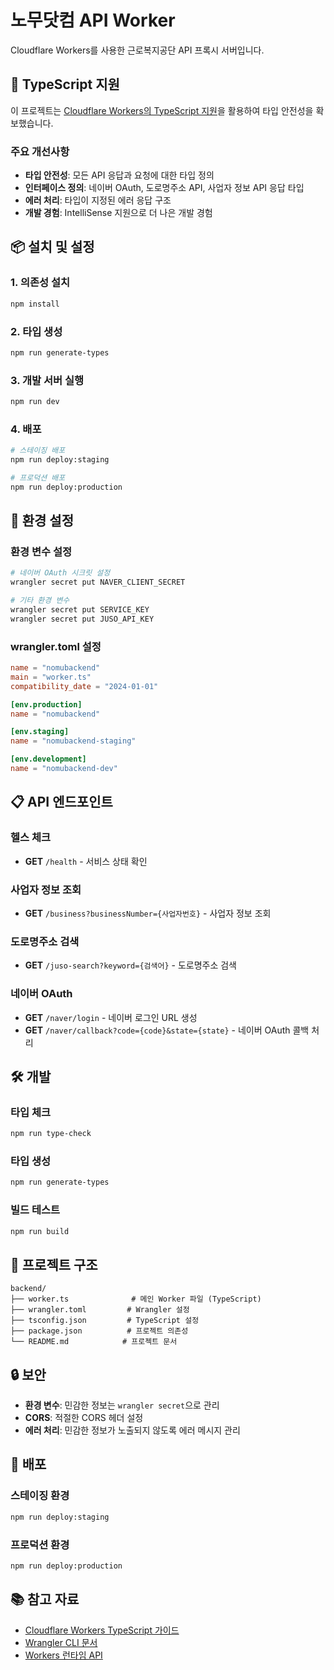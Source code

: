 # 노무닷컴 API Worker

Cloudflare Workers를 사용한 근로복지공단 API 프록시 서버입니다.

## 🚀 TypeScript 지원

이 프로젝트는 [Cloudflare Workers의 TypeScript 지원](https://developers.cloudflare.com/workers/languages/typescript/)을 활용하여 타입 안전성을 확보했습니다.

### 주요 개선사항

- **타입 안전성**: 모든 API 응답과 요청에 대한 타입 정의
- **인터페이스 정의**: 네이버 OAuth, 도로명주소 API, 사업자 정보 API 응답 타입
- **에러 처리**: 타입이 지정된 에러 응답 구조
- **개발 경험**: IntelliSense 지원으로 더 나은 개발 경험

## 📦 설치 및 설정

### 1. 의존성 설치

```bash
npm install
```

### 2. 타입 생성

```bash
npm run generate-types
```

### 3. 개발 서버 실행

```bash
npm run dev
```

### 4. 배포

```bash
# 스테이징 배포
npm run deploy:staging

# 프로덕션 배포
npm run deploy:production
```

## 🔧 환경 설정

### 환경 변수 설정

```bash
# 네이버 OAuth 시크릿 설정
wrangler secret put NAVER_CLIENT_SECRET

# 기타 환경 변수
wrangler secret put SERVICE_KEY
wrangler secret put JUSO_API_KEY
```

### wrangler.toml 설정

```toml
name = "nomubackend"
main = "worker.ts"
compatibility_date = "2024-01-01"

[env.production]
name = "nomubackend"

[env.staging]
name = "nomubackend-staging"

[env.development]
name = "nomubackend-dev"
```

## 📋 API 엔드포인트

### 헬스 체크
- **GET** `/health` - 서비스 상태 확인

### 사업자 정보 조회
- **GET** `/business?businessNumber={사업자번호}` - 사업자 정보 조회

### 도로명주소 검색
- **GET** `/juso-search?keyword={검색어}` - 도로명주소 검색

### 네이버 OAuth
- **GET** `/naver/login` - 네이버 로그인 URL 생성
- **GET** `/naver/callback?code={code}&state={state}` - 네이버 OAuth 콜백 처리

## 🛠️ 개발

### 타입 체크

```bash
npm run type-check
```

### 타입 생성

```bash
npm run generate-types
```

### 빌드 테스트

```bash
npm run build
```

## 📁 프로젝트 구조

```
backend/
├── worker.ts              # 메인 Worker 파일 (TypeScript)
├── wrangler.toml         # Wrangler 설정
├── tsconfig.json         # TypeScript 설정
├── package.json          # 프로젝트 의존성
└── README.md            # 프로젝트 문서
```

## 🔒 보안

- **환경 변수**: 민감한 정보는 `wrangler secret`으로 관리
- **CORS**: 적절한 CORS 헤더 설정
- **에러 처리**: 민감한 정보가 노출되지 않도록 에러 메시지 관리

## 🚀 배포

### 스테이징 환경

```bash
npm run deploy:staging
```

### 프로덕션 환경

```bash
npm run deploy:production
```

## 📚 참고 자료

- [Cloudflare Workers TypeScript 가이드](https://developers.cloudflare.com/workers/languages/typescript/)
- [Wrangler CLI 문서](https://developers.cloudflare.com/workers/wrangler/)
- [Workers 런타임 API](https://developers.cloudflare.com/workers/runtime-apis/) 